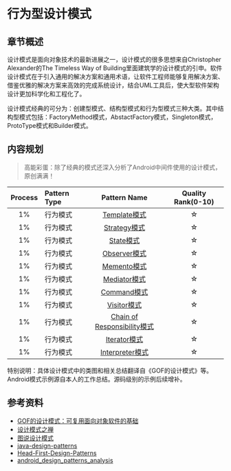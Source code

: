 # 行为型设计模式

## 章节概述

设计模式是面向对象技术的最新进展之一，设计模式的很多思想来自Christopher Alexander的The Timeless Way of Building里面建筑学的设计模式的引申。软件设计模式在于引入通用的解决方案和通用术语，让软件工程师能够复用解决方案、借鉴优雅的解决方案来高效的完成系统设计，结合UML工具后，使大型软件架构设计更加科学化和工程化了。

设计模式经典的可分为：创建型模式、结构型模式和行为型模式三种大类。其中结构型模式包括：FactoryMethod模式，AbstactFactory模式，Singleton模式，ProtoType模式和Builder模式。

## 内容规划

> 高能彩蛋：除了经典的模式还深入分析了Android中间件使用的设计模式，原创满满！

| Process | Pattern Type | Pattern Name | Quality Rank\(0-10\) |  
| :---: | :--- | :---: | :---: |  
| 1% | 行为模式 | [Template模式](pattern_template.md) | ☆ |  
| 1% | 行为模式 | [Strategy模式](pattern_strategy.md)  | ☆ |  
| 1% | 行为模式 | [State模式](pattern_state.md) | ☆ |  
| 1% | 行为模式 | [Observer模式](pattern_observer.md) | ☆ |  
| 1% | 行为模式 | [Memento模式](pattern_memento.md) | ☆ |  
| 1% | 行为模式 | [Mediator模式](pattern_mediator.md)  | ☆ |  
| 1% | 行为模式 | [Command模式](pattern_command.md) | ☆ |  
| 1% | 行为模式 | [Visitor模式](pattern_visitor.md) | ☆ |  
| 1% | 行为模式 | [Chain of Responsibility模式](pattern_chain.md) | ☆ |  
| 1% | 行为模式 | [Iterator模式](pattern_iterator.md) | ☆ |  
| 1% | 行为模式 | [Interpreter模式](pattern_interpreter.md) | ☆ |

特别说明：具体设计模式中的类图和相关总结翻译自《GOF的设计模式》等。Android模式示例源自本人的工作总结。源码级别的示例后续增补。

## 参考资料

* [GOF的设计模式：可复用面向对象软件的基础](http://item.jd.com/10057319.html)
* [设计模式之禅](http://item.jd.com/11414555.html)
* [图说设计模式](https://github.com/me115/design_patterns)
* [java-design-patterns](https://github.com/iluwatar/java-design-patterns)
* [Head-First-Design-Patterns](https://github.com/bethrobson/Head-First-Design-Patterns)
* [android_design_patterns_analysis](https://github.com/simple-android-framework/android_design_patterns_analysis)